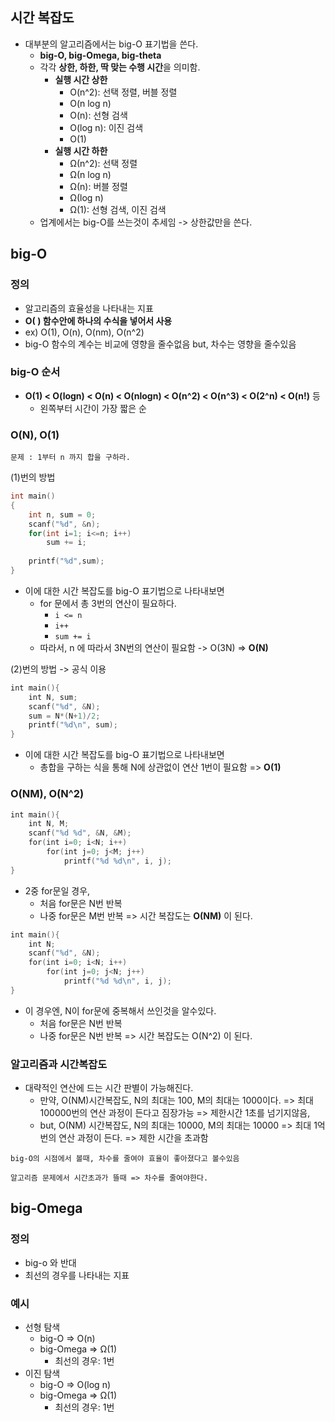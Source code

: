 
## 시간 복잡도

- 대부분의 알고리즘에서는 big-O 표기법을 쓴다.
	- **big-O, big-Omega, big-theta**
	- 각각 **상한, 하한, 딱 맞는 수행 시간**을 의미함. 
		- **실행 시간 상한**
			-   O(n^2): 선택 정렬, 버블 정렬
			-   O(n log n)
			-   O(n): 선형 검색
			-   O(log n): 이진 검색
			-   O(1)
		- **실행 시간 하한**
			-   Ω(n^2): 선택 정렬
			-   Ω(n log n)
			-   Ω(n): 버블 정렬
			-   Ω(log n)
			-   Ω(1): 선형 검색, 이진 검색
	- 업계에서는 big-O를 쓰는것이 추세임 -> 상한값만을 쓴다.





## big-O 

### 정의

- 알고리즘의 효율성을 나타내는 지표 
- **O( ) 함수안에 하나의 수식을 넣어서 사용**
- ex) O(1), O(n), O(nm), O(n^2)
- big-O 함수의 계수는 비교에 영향을 줄수없음 but, 차수는 영향을 줄수있음


### big-O 순서

- **O(1) < O(logn) < O(n) < O(nlogn) < O(n^2) < O(n^3) < O(2^n) < O(n!)** 등
	- 왼쪽부터 시간이 가장 짧은 순


### O(N), O(1)

```ad-example
문제 : 1부터 n 까지 합을 구하라.
```

(1)번의 방법
```c++
int main()
{
    int n, sum = 0;
    scanf("%d", &n);
    for(int i=1; i<=n; i++)
        sum += i;
        
    printf("%d",sum);
}
```
- 이에 대한 시간 복잡도를 big-O 표기법으로 나타내보면
	- for 문에서 총 3번의 연산이 필요하다.
		- `i <= n `
		- `i++ `
		- `sum += i`
	- 따라서, n 에 따라서 3N번의 연산이 필요함
	   -> O(3N) => **O(N)**

(2)번의 방법 -> 공식 이용
```c++
int main(){
    int N, sum;
    scanf("%d", &N);
    sum = N*(N+1)/2;
    printf("%d\n", sum);
}
```
- 이에 대한 시간 복잡도를 big-O 표기법으로 나타내보면
	- 총합을 구하는 식을 통해 N에 상관없이 연산 1번이 필요함
	  => **O(1)**



### O(NM), O(N^2)

```c++
int main(){
    int N, M;
    scanf("%d %d", &N, &M);
    for(int i=0; i<N; i++)
        for(int j=0; j<M; j++)
            printf("%d %d\n", i, j);
}
```
- 2중 for문일 경우,
	- 처음 for문은 N번 반복
	- 나중 for문은 M번 반복
	=> 시간 복잡도는 **O(NM)** 이 된다.
	
```c++
int main(){
    int N;
    scanf("%d", &N);
    for(int i=0; i<N; i++)
        for(int j=0; j<N; j++)
            printf("%d %d\n", i, j);
}
```
- 이 경우엔, N이 for문에 중복해서 쓰인것을 알수있다.
	- 처음 for문은 N번 반복
	- 나중 for문은 N번 반복
	=> 시간 복잡도는 O(N^2) 이 된다.


###  알고리즘과 시간복잡도

- 대략적인 연산에 드는 시간 판별이 가능해진다. 
	- 만약, O(NM)시간복잡도, N의 최대는 100, M의 최대는 1000이다. 
		=> 최대 100000번의 연산 과정이 든다고 짐장가능
		=> 제한시간 1초를 넘기지않음,		
	- but, O(NM) 시간복잡도, N의 최대는 10000, M의 최대는 10000
		=> 최대 1억번의 연산 과정이 든다.
		=> 제한 시간을 초과함
		
```ad-note
big-O의 시점에서 볼때, 차수를 줄여야 효율이 좋아졌다고 볼수있음

알고리즘 문제에서 시간초과가 뜰때 => 차수를 줄여야한다.
```

## big-Omega 

### 정의 

-  big-o 와 반대
- 최선의 경우를 나타내는 지표


### 예시

- 선형 탐색
	- big-O => O(n)
	- big-Omega => Ω(1)
		- 최선의 경우: 1번
- 이진 탐색
	- big-O => O(log n)
	- big-Omega => Ω(1)
		- 최선의 경우: 1번